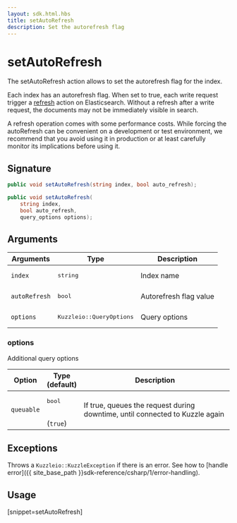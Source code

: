 ```yaml
---
layout: sdk.html.hbs
title: setAutoRefresh
description: Set the autorefresh flag
---
```


# setAutoRefresh

The setAutoRefresh action allows to set the autorefresh flag for the index.

Each index has an autorefresh flag.
When set to true, each write request trigger a [refresh](https://www.elastic.co/guide/en/elasticsearch/reference/current/docs-refresh.html) action on Elasticsearch.
Without a refresh after a write request, the documents may not be immediately visible in search.

<div class="alert alert-info">
A refresh operation comes with some performance costs.
While forcing the autoRefresh can be convenient on a development or test environment,
we recommend that you avoid using it in production or at least carefully monitor its implications before using it.
</div>

## Signature

```csharp
public void setAutoRefresh(string index, bool auto_refresh);

public void setAutoRefresh(
    string index, 
    bool auto_refresh, 
    query_options options);

```

## Arguments

| Arguments     | Type          | Description          |
| ------------- | ------------- | -------------------- |
| `index`       | <pre>string</pre>   | Index name    |
| `autoRefresh` | <pre>bool</pre>       | Autorefresh flag value  |
| `options`     | <pre>Kuzzleio::QueryOptions</pre> | Query options |

### options

Additional query options

| Option     | Type<br/>(default)   | Description  |   
| ---------- | ------- | --------------------------------- | 
| `queuable` | <pre>bool</pre><br/>(`true`) | If true, queues the request during downtime, until connected to Kuzzle again |

## Exceptions

Throws a `Kuzzleio::KuzzleException` if there is an error. See how to [handle error]({{ site_base_path }}sdk-reference/csharp/1/error-handling).

## Usage

[snippet=setAutoRefresh]
